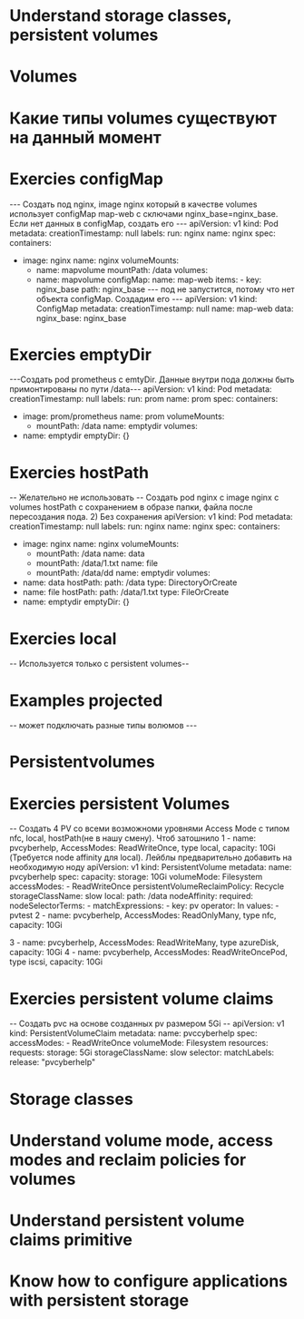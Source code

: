    # Understand storage classes, persistent volumes
   # Volumes
# Какие типы volumes существуют на данный момент
# Exercies configMap
--- Создать под nginx, image nginx  который в качестве volumes использует configMap map-web с сключами nginx_base=nginx_base. Если нет данных в configMap, создать его ---
apiVersion: v1
kind: Pod
metadata:
  creationTimestamp: null
  labels:
    run: nginx
  name: nginx
spec:
  containers:
  - image: nginx
    name: nginx
    volumeMounts:
      - name: mapvolume
        mountPath: /data
  volumes:
    - name: mapvolume
      configMap:
        name: map-web
        items:
          - key: nginx_base
            path: nginx_base
--- под не запустится, потому что нет объекта configMap. Создадим его ---
apiVersion: v1
kind: ConfigMap
metadata:
  creationTimestamp: null
  name: map-web
data:
  nginx_base: nginx_base
# Exercies emptyDir
---Создать pod prometheus c emtyDir. Данные внутри пода должны быть примонтированы по пути /data---
apiVersion: v1
kind: Pod
metadata:
  creationTimestamp: null
  labels:
    run: prom
  name: prom
spec:
  containers:
  - image: prom/prometheus
    name: prom
    volumeMounts:
    - mountPath: /data
      name: emptydir
  volumes:
  - name: emptydir
    emptyDir: {}
# Exercies hostPath
-- Желательно не использовать
-- Создать pod nginx c image nginx с volumes hostPath c сохранением в образе папки, файла после пересоздания пода. 2) Без сохранения
apiVersion: v1
kind: Pod
metadata:
  creationTimestamp: null
  labels:
    run: nginx
  name: nginx
spec:
  containers:
  - image: nginx
    name: nginx
    volumeMounts:
    - mountPath: /data
      name: data
    - mountPath: /data/1.txt
      name: file
    - mountPath: /data/dd
      name: emptydir
  volumes:
  - name: data
    hostPath:
      path: /data
      type: DirectoryOrCreate
  - name: file
    hostPath:
      path: /data/1.txt
      type: FileOrCreate
  - name: emptydir
    emptyDir: {}
# Exercies local
-- Используется только с persistent volumes--
# Examples projected
-- может подключать разные типы волюмов ---
   # Persistentvolumes
# Exercies persistent Volumes

-- Создать 4  PV со всеми возможноми уровнями Access Mode c типом nfc, local, hostPath(не в нашу смену). Чтоб затошнило
1 - name: pvcyberhelp, AccessModes: ReadWriteOnce, type local, capacity: 10Gi (Требуется node affinity для local). Лейблы предварительно добавить на необходимую ноду
apiVersion: v1
kind: PersistentVolume
metadata:
  name: pvcyberhelp
spec:
  capacity:
    storage: 10Gi
  volumeMode: Filesystem
  accessModes:
    - ReadWriteOnce
  persistentVolumeReclaimPolicy: Recycle
  storageClassName: slow
  local:
    path: /data
  nodeAffinity:
    required:
      nodeSelectorTerms:
      - matchExpressions:
        - key: pv
          operator: In
          values:
          - pvtest
2 - name: pvcyberhelp, AccessModes: ReadOnlyMany, type nfc, capacity: 10Gi

3 - name: pvcyberhelp, AccessModes: ReadWriteMany, type azureDisk, capacity: 10Gi
4 - name: pvcyberhelp, AccessModes: ReadWriteOncePod, type iscsi, capacity: 10Gi
# Exercies persistent volume claims
-- Создать pvc на основе созданных pv размером 5Gi --
apiVersion: v1
kind: PersistentVolumeClaim
metadata:
  name: pvccyberhelp
spec:
  accessModes:
    - ReadWriteOnce
  volumeMode: Filesystem
  resources:
    requests:
      storage: 5Gi
  storageClassName: slow
  selector:
    matchLabels:
      release: "pvcyberhelp"
   # Storage classes

   # Understand volume mode, access modes and reclaim policies for volumes
   # Understand persistent volume claims primitive
   # Know how to configure applications with persistent storage